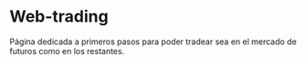 # Web-trading
Página dedicada a primeros pasos para poder tradear sea en el mercado de futuros como en los restantes.
